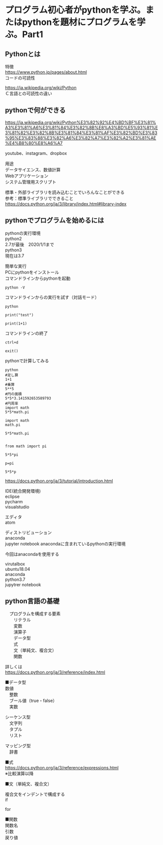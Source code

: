 # プログラム初心者がpythonを学ぶ。またはpythonを題材にプログラムを学ぶ。Part1

## Pythonとは  

特徴  
https://www.python.jp/pages/about.html  
コードの可読性  


https://ja.wikipedia.org/wiki/Python  
Ｃ言語との可読性の違い  



## pythonで何ができる  
https://ja.wikipedia.org/wiki/Python%E3%82%92%E4%BD%BF%E3%81%A3%E3%81%A6%E3%81%84%E3%82%8B%E8%A3%BD%E5%93%81%E3%81%82%E3%82%8B%E3%81%84%E3%81%AF%E3%82%BD%E3%83%95%E3%83%88%E3%82%A6%E3%82%A7%E3%82%A2%E3%81%AE%E4%B8%80%E8%A6%A7

youtube、instagram、dropbox  

用途  
データサイエンス、数値計算  
Webアプリケーション  
システム管理用スクリプト  

標準・外部ライブラリを読み込むことでいろんなことができる  
参考：標準ライブラリでできること  
https://docs.python.org/ja/3/library/index.html#library-index  


## pythonでプログラムを始めるには  

pythonの実行環境  
python2  
	2.7が最後　2020/1/1まで  
python3  
	現在は3.7  

簡単な実行  
PCにpythonをインストール  
コマンドラインからpythonを起動  
```
python -V
```
コマンドラインからの実行を試す（対話モード）  
```
python

print("test")

print(1+1)
```

コマンドラインの終了  
```
ctrl+d

exit()
```
pythonで計算してみる 
```
python
#足し算
1+1
#乗算
5**5
#円の面積
5*5*3.141592653589793
#円周率
import math
5*5*math.pi

import math
math.pi

5*5*math.pi


from math import pi

5*5*pi

p=pi

5*5*p
```

https://docs.python.org/ja/3/tutorial/introduction.html   





IDE(統合開発環境)   
eclipse   
pycharm   
visualstudio   

エディタ   
atom   

ディストリビューション   
anaconda    
 jupyter notebook anacondaに含まれているpythonの実行環境   

今回はanacondaを使用する  

virutalbox  
ubuntu18.04  
anaconda  
python3.7  
jupytrer notebook  



## python言語の基礎  
　プログラムを構成する要素  
　　リテラル  
　　変数  
　　演算子  
　　データ型  
　　式  
　　文（単純文、複合文）  
　　関数  

詳しくは  
https://docs.python.org/ja/3/reference/index.html  


■データ型  
数値  
　整数  
　ブール値（true・false）  
　実数  

シーケンス型  
　文字列  
　タプル  
　リスト  

マッピング型  
　辞書  


■式  
https://docs.python.org/ja/3/reference/expressions.html  
※比較演算以降  


■文（単純文、複合文）  




複合文をインデントで構成する  
if  

for  



■関数  
関数名  
引数  
戻り値  

